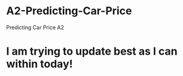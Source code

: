# A2-Predicting-Car-Price
Predicting Car Price A2

# I am trying to update best as I can within today!
